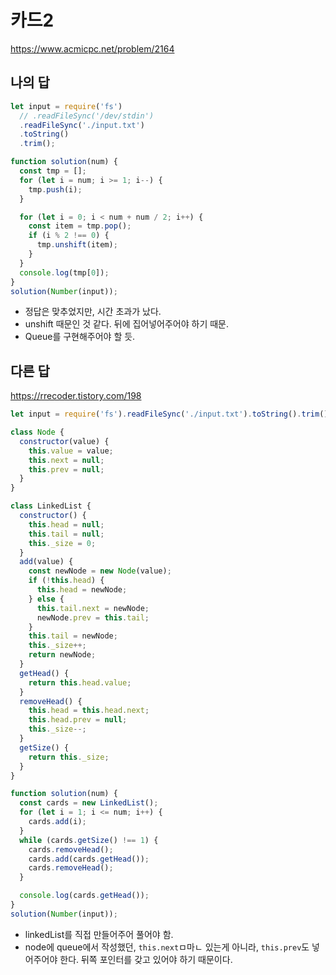 # 카드2

https://www.acmicpc.net/problem/2164

## 나의 답

```js
let input = require('fs')
  // .readFileSync('/dev/stdin')
  .readFileSync('./input.txt')
  .toString()
  .trim();

function solution(num) {
  const tmp = [];
  for (let i = num; i >= 1; i--) {
    tmp.push(i);
  }

  for (let i = 0; i < num + num / 2; i++) {
    const item = tmp.pop();
    if (i % 2 !== 0) {
      tmp.unshift(item);
    }
  }
  console.log(tmp[0]);
}
solution(Number(input));
```

- 정답은 맞추었지만, 시간 초과가 났다.
- unshift 때문인 것 같다. 뒤에 집어넣어주어야 하기 때문.
- Queue를 구현해주어야 할 듯.

## 다른 답

https://rrecoder.tistory.com/198

```js
let input = require('fs').readFileSync('./input.txt').toString().trim();

class Node {
  constructor(value) {
    this.value = value;
    this.next = null;
    this.prev = null;
  }
}

class LinkedList {
  constructor() {
    this.head = null;
    this.tail = null;
    this._size = 0;
  }
  add(value) {
    const newNode = new Node(value);
    if (!this.head) {
      this.head = newNode;
    } else {
      this.tail.next = newNode;
      newNode.prev = this.tail;
    }
    this.tail = newNode;
    this._size++;
    return newNode;
  }
  getHead() {
    return this.head.value;
  }
  removeHead() {
    this.head = this.head.next;
    this.head.prev = null;
    this._size--;
  }
  getSize() {
    return this._size;
  }
}

function solution(num) {
  const cards = new LinkedList();
  for (let i = 1; i <= num; i++) {
    cards.add(i);
  }
  while (cards.getSize() !== 1) {
    cards.removeHead();
    cards.add(cards.getHead());
    cards.removeHead();
  }

  console.log(cards.getHead());
}
solution(Number(input));
```

- linkedList를 직접 만들어주어 풀어야 함.
- node에 queue에서 작성했던, `this.next`ㅁ마ㄴ 있는게 아니라, `this.prev`도 넣어주어야 한다. 뒤쪽 포인터를 갖고 있어야 하기 때문이다.